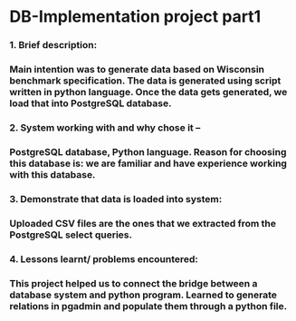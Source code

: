 # DB-Implementation project part1
### 1. Brief description:
### Main intention was to generate data based on Wisconsin benchmark specification. The data is generated using script written in python language. Once the data gets generated, we load that into PostgreSQL database.

### 2. System working with and why chose it –
### PostgreSQL database, Python language. Reason for choosing this database is: we are familiar and have experience working with this database.  

### 3. Demonstrate that data is loaded into system:
### Uploaded CSV files are the ones that we extracted from the PostgreSQL select queries.   

### 4. Lessons learnt/ problems encountered:
### This project helped us to connect the bridge between a database system and python program. Learned to generate relations in pgadmin and populate them through a python file.
